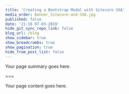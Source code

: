 ```yaml
---
title: 'Creating a Bootstrap Modal with Sitecore SXA'
media_order: Banner_Sitecore-and-SXA.jpg
published: false
date: '21:18 07-03-2019'
hide_git_sync_repo_link: false
blog_url: /blog
show_sidebar: true
show_breadcrumbs: true
show_pagination: true
hide_from_post_list: false
---
```


Your page summary goes here.

===

Your page content goes here.